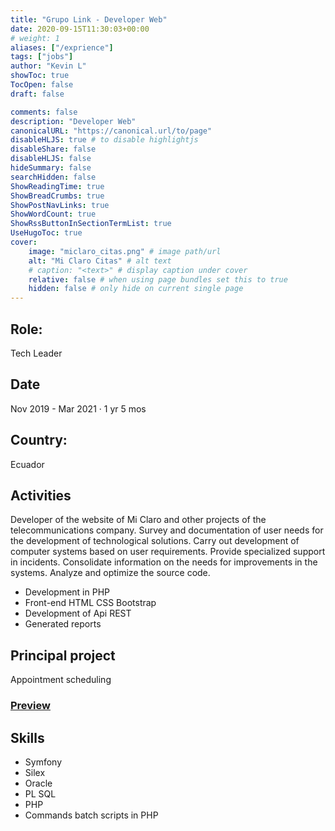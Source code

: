 ```yaml
---
title: "Grupo Link - Developer Web"
date: 2020-09-15T11:30:03+00:00
# weight: 1
aliases: ["/exprience"]
tags: ["jobs"]
author: "Kevin L"
showToc: true
TocOpen: false
draft: false

comments: false
description: "Developer Web"
canonicalURL: "https://canonical.url/to/page"
disableHLJS: true # to disable highlightjs
disableShare: false
disableHLJS: false
hideSummary: false
searchHidden: false
ShowReadingTime: true
ShowBreadCrumbs: true
ShowPostNavLinks: true
ShowWordCount: true
ShowRssButtonInSectionTermList: true
UseHugoToc: true
cover:
    image: "miclaro_citas.png" # image path/url
    alt: "Mi Claro Citas" # alt text
    # caption: "<text>" # display caption under cover
    relative: false # when using page bundles set this to true
    hidden: false # only hide on current single page
---
```


## Role:

Tech Leader

## Date

Nov 2019 - Mar 2021 · 1 yr 5 mos

## Country:

Ecuador

## Activities

Developer of the website of Mi Claro and other projects of the telecommunications company. Survey and documentation of user needs for the development of technological solutions. Carry out development of computer systems based on user requirements. Provide specialized support in incidents. Consolidate information on the needs for improvements in the systems. Analyze and optimize the source code.

- Development in PHP
- Front-end HTML CSS Bootstrap
- Development of Api REST
- Generated reports

## Principal project

Appointment scheduling

### [Preview](https://www.miclaro.com.ec/citas/)

## Skills

- Symfony
- Silex
- Oracle
- PL SQL
- PHP
- Commands batch scripts in PHP
